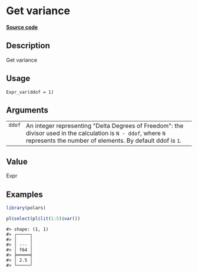 

# Get variance

[**Source code**](https://github.com/pola-rs/r-polars/tree/c47431ca69622f79ed7a3f1d7bfee6075ffabfee/R/expr__expr.R#L1733)

## Description

Get variance

## Usage

<pre><code class='language-R'>Expr_var(ddof = 1)
</code></pre>

## Arguments

<table>
<tr>
<td style="white-space: nowrap; font-family: monospace; vertical-align: top">
<code id="Expr_var_:_ddof">ddof</code>
</td>
<td>
An integer representing "Delta Degrees of Freedom": the divisor used in
the calculation is <code>N - ddof</code>, where <code>N</code>
represents the number of elements. By default ddof is <code>1</code>.
</td>
</tr>
</table>

## Value

Expr

## Examples

``` r
library(polars)

pl$select(pl$lit(1:5)$var())
```

    #> shape: (1, 1)
    #> ┌─────┐
    #> │     │
    #> │ --- │
    #> │ f64 │
    #> ╞═════╡
    #> │ 2.5 │
    #> └─────┘
